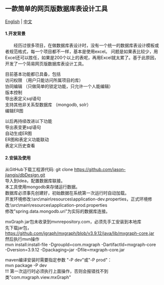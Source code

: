 ## 一款简单的网页版数据库表设计工具  
  
[English](./README-EN.md) | [中文](./README.md)
  
#### 1.开发背景  
　　经历过很多项目，在做数据库表设计时，没有一个统一的数据库表设计模板或者规范格式，每一个项目都不一样，基本是使用excel。
问题是如果表比较少，用Excel还可以胜任，如果是200个以上的表呢，再用Excel就太累了。基于此原因，开发了一个简易网页版数据库表设计工具。


目前基本功能都已具备，包括  
访问权限 （用户只能访问所属项目的库）  
协同编辑 （只做简单的锁定功能，只允许一个人能编辑）  
版本控制  
导出表定义sql语句  
支持其他非关系型数据库 （mongodb, solr）  
编辑ER图  
  
以后再持续改进以下功能  
导出表变更sql语句  
自动生成ER图  
ER图和表定义功能联动   
表定义历史查看  
  
#### 2.安装及使用  

从GitHub下载工程源代码:
git clone https://github.com/jason-jiangjs/dbDesign.git  
导入到Idea，配置数据库联接。  
本工具使用mongodb来存储运行数据。  
数据库必须事先创建好，初始数据在系统第一次运行时自动加载。  
开发环境修改:\src\main\resources\application-dev.properties，正式环境修改:\src\main\resources\application-prod.properties  
修改"spring.data.mongodb.uri"为实际的数据库连接。  

mxGraph jar包未收录到mvnrepository.com，必须先手工安装到本地库  
先下载jar包，https://github.com/jgraph/mxgraph/blob/v3.9.12/java/lib/mxgraph-core.jar  
然后执行mvn操作  
mvn install:install-file -DgroupId=com.mxgraph -DartifactId=mxgraph-core -Dversion=3.9.12 -Dpackaging=jar -Dfile=mxgraph-core.jar

maven编译安装时需要指定参数 "-P dev"或"-P prod"：  
mvn package -P dev  
!!! 第一次运行时必须执行上面操作，否则会报错找不到类"com.mxgraph.view.mxGraph"  

